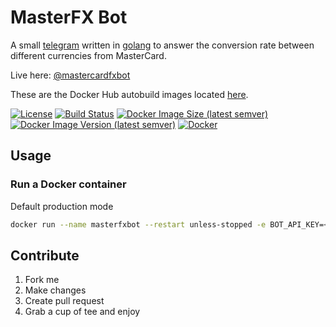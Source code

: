 # MasterFX Bot
A small [telegram](https://telegram.org) written in [golang](https://golang.org) to answer the conversion rate between different currencies from MasterCard.

Live here: [@mastercardfxbot](https://t.me/mastercardfxbot)

These are the Docker Hub autobuild images located [here](https://hub.docker.com/r/locnh/mastercardfxbot/).

[![License](https://img.shields.io/github/license/locnh/mastercardfxbot)](/LICENSE)
[![Build Status](https://travis-ci.com/locnh/mastercardfxbot.svg?branch=master)](https://travis-ci.com/locnh/mastercardfxbot)
[![Docker Image Size (latest semver)](https://img.shields.io/docker/image-size/locnh/mastercardfxbot?sort=semver)](/Dockerfile)
[![Docker Image Version (latest semver)](https://img.shields.io/docker/v/locnh/mastercardfxbot?sort=semver)](/Dockerfile)
[![Docker](https://img.shields.io/docker/pulls/locnh/mastercardfxbot)](https://hub.docker.com/r/locnh/mastercardfxbot)

## Usage
### Run a Docker container

Default production mode

```sh
docker run --name masterfxbot --restart unless-stopped -e BOT_API_KEY=<YOU_KEY_HERE> -d locnh/mastercardfxbot
```

## Contribute
1. Fork me
2. Make changes
3. Create pull request
4. Grab a cup of tee and enjoy
